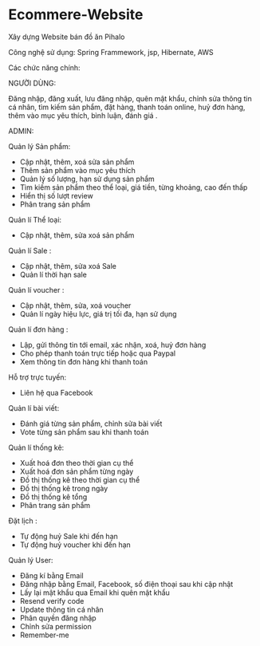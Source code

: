 # Ecommere-Website
Xây dựng Website bán đồ ăn Pihalo

Công nghệ sử dụng: Spring Frammework, jsp, Hibernate, AWS

Các chức năng chính:

NGƯỜI DÙNG:

Đăng nhập, đăng xuất, lưu đăng nhập, quên mật khẩu,
chỉnh sửa thông tin cá nhân,
tìm kiếm sản phẩm, đặt hàng, thanh toán online, huỷ đơn hàng,
thêm vào mục yêu thích, bình luận, đánh giá .


ADMIN:

Quản lý Sản phẩm:
-	Cập nhật, thêm, xoá sửa sản phẩm
-	Thêm sản phẩm vào mục yêu thích
-	Quản lý số lượng, hạn sử dụng sản phẩm
-	Tìm kiếm sản phẩm theo thể loại, giá tiền, từng khoảng, cao đến thấp 
-	Hiển thị số lượt review 
-	Phân trang sản phẩm


Quản lí Thể loại:
-	Cập nhật, thêm, sửa xoá sản phẩm


Quản lí Sale :
-	Cập nhật, thêm, sửa xoá Sale
-	Quản lí thời hạn sale


Quản lí voucher :
-	Cập nhật, thêm, sửa, xoá voucher
-	Quản lí ngày hiệu lực, giá trị tối đa, hạn sử dụng


Quản lí đơn hàng : 
-	Lập, gửi thông tin tới email, xác nhận, xoá, huỷ đơn hàng
-	Cho phép thanh toán trực tiếp hoặc qua Paypal
-	Xem thông tin đơn hàng khi thanh toán


Hỗ trợ trực tuyến:
-	Liên hệ qua Facebook


Quản lí bài viết:
-	Đánh giá từng sản phẩm, chỉnh sửa bài viết
-	Vote từng sản phẩm sau khi thanh toán


Quản lí thống kê:
-	Xuất hoá đơn theo thời gian cụ thể
-	Xuất hoá đơn sản phẩm từng ngày
-	Đồ thị thống kê theo thời gian cụ thể
-	Đồ thị thống kê trong ngày
-	Đồ thị thống kê tổng
-	Phân trang sản phẩm


Đặt lịch :
-	Tự động huỷ Sale khi đến hạn
-	Tự động huỷ voucher khi đến hạn


Quản lý User: 
-	Đăng kí bằng Email
-	Đăng nhập bằng Email, Facebook, số điện thoại sau khi cập nhật
-	Lấy lại mật khẩu qua Email khi quên mật khẩu
-	Resend verify code
-	Update thông tin cá nhân
-	Phân quyền đăng nhập
-	Chỉnh sửa permission
-	Remember-me
